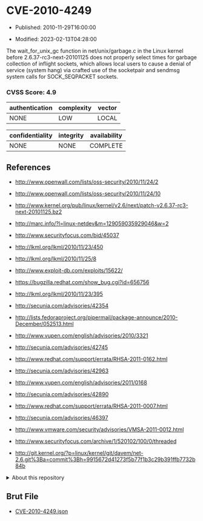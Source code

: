 # CVE-2010-4249

- Published: 2010-11-29T16:00:00

- Modified: 2023-02-13T04:28:00

The wait_for_unix_gc function in net/unix/garbage.c in the Linux kernel before 2.6.37-rc3-next-20101125 does not properly select times for garbage collection of inflight sockets, which allows local users to cause a denial of service (system hang) via crafted use of the socketpair and sendmsg system calls for SOCK_SEQPACKET sockets.

### CVSS Score: **4.9**

| authentication | complexity | vector |
| --- | --- | --- |
| NONE | LOW | LOCAL |

| confidentiality | integrity | availability |
| --- | --- | --- |
| NONE | NONE | COMPLETE |

## References

* http://www.openwall.com/lists/oss-security/2010/11/24/2

* http://www.openwall.com/lists/oss-security/2010/11/24/10

* http://www.kernel.org/pub/linux/kernel/v2.6/next/patch-v2.6.37-rc3-next-20101125.bz2

* http://marc.info/?l=linux-netdev&m=129059035929046&w=2

* http://www.securityfocus.com/bid/45037

* http://lkml.org/lkml/2010/11/23/450

* http://lkml.org/lkml/2010/11/25/8

* http://www.exploit-db.com/exploits/15622/

* https://bugzilla.redhat.com/show_bug.cgi?id=656756

* http://lkml.org/lkml/2010/11/23/395

* http://secunia.com/advisories/42354

* http://lists.fedoraproject.org/pipermail/package-announce/2010-December/052513.html

* http://www.vupen.com/english/advisories/2010/3321

* http://secunia.com/advisories/42745

* http://www.redhat.com/support/errata/RHSA-2011-0162.html

* http://secunia.com/advisories/42963

* http://www.vupen.com/english/advisories/2011/0168

* http://secunia.com/advisories/42890

* http://www.redhat.com/support/errata/RHSA-2011-0007.html

* http://secunia.com/advisories/46397

* http://www.vmware.com/security/advisories/VMSA-2011-0012.html

* http://www.securityfocus.com/archive/1/520102/100/0/threaded

* http://git.kernel.org/?p=linux/kernel/git/davem/net-2.6.git%3Ba=commit%3Bh=9915672d41273f5b77f1b3c29b391ffb7732b84b

<details>
<summary>About this repository</summary> 

  This repository is part of the project [Live Hack CVE](https://github.com/Live-Hack-CVE). Main website can be found [www.live-hack.org](https://www.live-hack.org) 
  
  Made by [Sn0wAlice](https://github.com/Sn0wAlice) for the people that care about security and need to have a feed of the latest CVEs. Hope you enjoy it, don't forget to star the repo and follow me on [Twitter](https://twitter.com/Sn0wAlice) and [Github](https://github.com/Sn0wAlice). And that is my [personnal website](https://www.alice-snow.me/)

  - [Home Page](https://github.com/Live-Hack-CVE)
  - [Framework](https://github.com/Live-Hack-CVE/cve-framework)
  - [CVE database](https://github.com/Live-Hack-CVE/full_database)
  - [Changelog](https://github.com/Live-Hack-CVE/Changelog)
</details>

## Brut File

* [CVE-2010-4249.json](https://raw.githubusercontent.com/Live-Hack-CVE/full_database/main/cves/2010/CVE-2010-4249.json)

